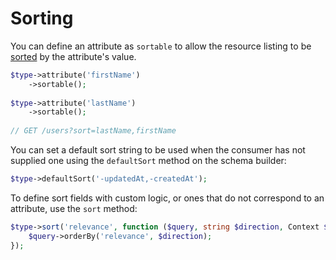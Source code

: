 # Sorting

You can define an attribute as `sortable` to allow the resource listing to be [sorted](https://jsonapi.org/format/#fetching-sorting) by the attribute's value.

```php
$type->attribute('firstName')
    ->sortable();
    
$type->attribute('lastName')
    ->sortable();
    
// GET /users?sort=lastName,firstName
```

You can set a default sort string to be used when the consumer has not supplied one using the `defaultSort` method on the schema builder:

```php
$type->defaultSort('-updatedAt,-createdAt');
```

To define sort fields with custom logic, or ones that do not correspond to an attribute, use the `sort` method:

```php
$type->sort('relevance', function ($query, string $direction, Context $context) {
    $query->orderBy('relevance', $direction);
});
```
